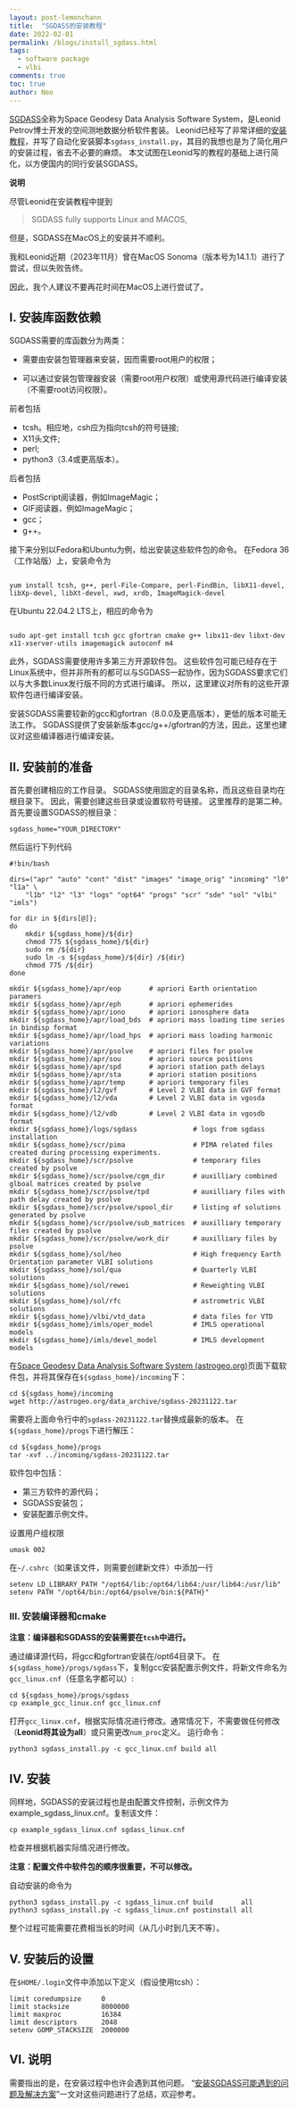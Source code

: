 ```yaml
---
layout: post-lemonchann
title:  "SGDASS的安装教程"
date: 2022-02-01
permalink: /blogs/install_sgdass.html
tags:
  - software package
  - vlbi
comments: true
toc: true
author: Neo
---
```


[SGDASS](http://astrogeo.org/sgdass/)全称为Space Geodesy Data Analysis Software System，是Leonid Petrov博士开发的空间测地数据分析软件套装。
Leonid已经写了非常详细的[安装教程](http://astrogeo.org/data_archive/sgdass-20231122_INSTALL.txt)，并写了自动化安装脚本`sgdass_install.py`，其目的我想也是为了简化用户的安装过程，省去不必要的麻烦。
本文试图在Leonid写的教程的基础上进行简化，以方便国内的同行安装SGDASS。

<!-- more -->

**说明**

尽管Leonid在安装教程中提到

> SGDASS fully supports Linux and MACOS,

但是，SGDASS在MacOS上的安装并不顺利。

我和Leonid近期（2023年11月）曾在MacOS Sonoma（版本号为14.1.1）进行了尝试，但以失败告终。

因此，我个人建议不要再花时间在MacOS上进行尝试了。

## I. 安装库函数依赖

SGDASS需要的库函数分为两类：

- 需要由安装包管理器来安装，因而需要root用户的权限；

- 可以通过安装包管理器安装（需要root用户权限）或使用源代码进行编译安装（不需要root访问权限）。  

前者包括

- tcsh。相应地，csh应为指向tcsh的符号链接;
- X11头文件;
- perl;
- python3（3.4或更高版本）。

后者包括

- PostScript阅读器，例如ImageMagic；
- GIF阅读器，例如ImageMagic；
- gcc；
- g++。

接下来分别以Fedora和Ubuntu为例，给出安装这些软件包的命令。
在Fedora 36（工作站版）上，安装命令为

```

yum install tcsh, g++, perl-File-Compare, perl-FindBin, libX11-devel, libXp-devel, libXt-devel, xwd, xrdb, ImageMagick-devel

```

在Ubuntu 22.04.2 LTS上，相应的命令为

```

sudo apt-get install tcsh gcc gfortran cmake g++ libx11-dev libxt-dev x11-xserver-utils imagemagick autoconf m4

```

此外，SGDASS需要使用许多第三方开源软件包。
这些软件包可能已经存在于Linux系统中，但并非所有的都可以与SGDASS一起协作，因为SGDASS要求它们以与大多数Linux发行版不同的方式进行编译。
所以，这里建议对所有的这些开源软件包进行编译安装。

安装SGDASS需要较新的gcc和gfortran（8.0.0及更高版本），更低的版本可能无法工作。
SGDASS提供了安装新版本gcc/g++/gfortran的方法，因此，这里也建议对这些编译器进行编译安装。

## II. 安装前的准备

首先要创建相应的工作目录。
SGDASS使用固定的目录名称，而且这些目录均在根目录下。
因此，需要创建这些目录或设置软符号链接。
这里推荐的是第二种。
首先要设置SGDASS的根目录：

```
sgdass_home="YOUR_DIRECTORY" 
```

然后运行下列代码

```
#!bin/bash

dirs=("apr" "auto" "cont" "dist" "images" "image_orig" "incoming" "l0" "l1a" \
    "l1b" "l2" "l3" "logs" "opt64" "progs" "scr" "sde" "sol" "vlbi" "imls")

for dir in ${dirs[@]};
do
    mkdir ${sgdass_home}/${dir}
    chmod 775 ${sgdass_home}/${dir}
    sudo rm /${dir}
    sudo ln -s ${sgdass_home}/${dir} /${dir}
    chmod 775 /${dir}
done

mkdir ${sgdass_home}/apr/eop       # apriori Earth orientation paramers
mkdir ${sgdass_home}/apr/eph       # apriori ephemerides
mkdir ${sgdass_home}/apr/iono      # apriori ionosphere data
mkdir ${sgdass_home}/apr/load_bds  # apriori mass loading time series in bindisp format
mkdir ${sgdass_home}/apr/load_hps  # apriori mass loading harmonic variations
mkdir ${sgdass_home}/apr/psolve    # apriori files for psolve
mkdir ${sgdass_home}/apr/sou       # apriori source positions
mkdir ${sgdass_home}/apr/spd       # apriori station path delays
mkdir ${sgdass_home}/apr/sta       # apriori station positions
mkdir ${sgdass_home}/apr/temp      # apriori temporary files
mkdir ${sgdass_home}/l2/gvf        # Level 2 VLBI data in GVF format
mkdir ${sgdass_home}/l2/vda        # Level 2 VLBI data in vgosda format
mkdir ${sgdass_home}/l2/vdb        # Level 2 VLBI data in vgosdb format
mkdir ${sgdass_home}/logs/sgdass              # logs from sgdass installation
mkdir ${sgdass_home}/scr/pima                 # PIMA related files created during processing experiments.
mkdir ${sgdass_home}/scr/psolve               # temporary files created by psolve
mkdir ${sgdass_home}/scr/psolve/cgm_dir       # auxilliary combined glboal matrices created by psolve
mkdir ${sgdass_home}/scr/psolve/tpd           # auxilliary files with path delay created by psolve
mkdir ${sgdass_home}/scr/psolve/spool_dir     # listing of solutions generated by psolve
mkdir ${sgdass_home}/scr/psolve/sub_matrices  # auxilliary temporary files created by psolve
mkdir ${sgdass_home}/scr/psolve/work_dir      # auxilliary files by psolve
mkdir ${sgdass_home}/sol/heo                  # High frequency Earth Orientation parameter VLBI solutions
mkdir ${sgdass_home}/sol/qua                  # Quarterly VLBI solutions
mkdir ${sgdass_home}/sol/rewei                # Reweighting VLBI solutions
mkdir ${sgdass_home}/sol/rfc                  # astrometric VLBI solutions
mkdir ${sgdass_home}/vlbi/vtd_data            # data files for VTD
mkdir ${sgdass_home}/imls/oper_model          # IMLS operational models
mkdir ${sgdass_home}/imls/devel_model         # IMLS development models
```

在[Space Geodesy Data Analysis Software System (astrogeo.org)](http://astrogeo.org/sgdass/)页面下载软件包，并将其保存在`${sgdass_home}/incoming`下：

```
cd ${sgdass_home}/incoming
wget http://astrogeo.org/data_archive/sgdass-20231122.tar
```

需要将上面命令行中的`sgdass-20231122.tar`替换成最新的版本。
在`${sgdass_home}/progs`下进行解压：

```
cd ${sgdass_home}/progs
tar -xvf ../incoming/sgdass-20231122.tar
```

软件包中包括：

- 第三方软件的源代码；
- SGDASS安装包；
- 安装配置示例文件。

设置用户组权限

```
umask 002
```

在`~/.cshrc`（如果该文件，则需要创建新文件）中添加一行

```
setenv LD_LIBRARY_PATH "/opt64/lib:/opt64/lib64:/usr/lib64:/usr/lib"
setenv PATH "/opt64/bin:/opt64/psolve/bin:${PATH}"
```

### III. 安装编译器和cmake

**注意：编译器和SGDASS的安装需要在`tcsh`中进行。**

通过编译源代码，将gcc和gfortran安装在/opt64目录下。
在`${sgdass_home}/progs/sgdass`下，复制gcc安装配置示例文件，将新文件命名为`gcc_linux.cnf`（任意名字都可以）:

```
cd ${sgdass_home}/progs/sgdass
cp example_gcc_linux.cnf gcc_linux.cnf
```

打开`gcc_linux.cnf`，根据实际情况进行修改。通常情况下，不需要做任何修改（**Leonid将其设为all**）或只需更改`num_proc`定义。
运行命令：

```
python3 sgdass_install.py -c gcc_linux.cnf build all
```

## IV. 安装

同样地，SGDASS的安装过程也是由配置文件控制，示例文件为example_sgdass_linux.cnf。复制该文件：

```
cp example_sgdass_linux.cnf sgdass_linux.cnf
```

检查并根据机器实际情况进行修改。

**注意：配置文件中软件包的顺序很重要，不可以修改。**

自动安装的命令为

```
python3 sgdass_install.py -c sgdass_linux.cnf build       all
python3 sgdass_install.py -c sgdass_linux.cnf postinstall all
```

整个过程可能需要花费相当长的时间（从几小时到几天不等）。

## V. 安装后的设置

在`$HOME/.login`文件中添加以下定义（假设使用tcsh）：

```
limit coredumpsize     0
limit stacksize        8000000
limit maxproc          16384
limit descriptors      2048
setenv GOMP_STACKSIZE  2000000
```

## VI. 说明

需要指出的是，在安装过程中也许会遇到其他问题。
“[安装SGDASS可能遇到的问题及解决方案](sgdass_installation_notes.html)”一文对这些问题进行了总结，欢迎参考。
